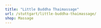 ```yaml
---
title: "Little Buddha Thaimassage"
url: /stuttgart/little-buddha-thaimassage/
shop: Massage
---
```

